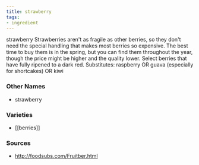 ```yaml
---
title: strawberry
tags:
- ingredient
---
```

strawberry Strawberries aren't as fragile as other berries, so they don't need the special handling that makes most berries so expensive. The best time to buy them is in the spring, but you can find them throughout the year, though the price might be higher and the quality lower. Select berries that have fully ripened to a dark red. Substitutes: raspberry OR guava (especially for shortcakes) OR kiwi

### Other Names

* strawberry

### Varieties

* [[berries]]

### Sources
* http://foodsubs.com/Fruitber.html
